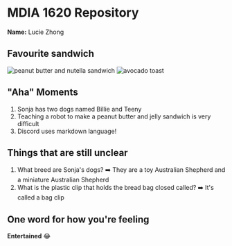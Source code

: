 # MDIA 1620 Repository

**Name:** Lucie Zhong

Favourite sandwich
----------
![peanut butter and nutella sandwich](https://www.yummytummyaarthi.com/wp-content/uploads/2015/08/1-18.jpg)
![avocado toast](https://www.skinnytaste.com/wp-content/uploads/2015/01/Avocado-Toast-with-Egg-7-500x500.jpg)

"Aha" Moments
----------
1. Sonja has two dogs named Billie and Teeny
2. Teaching a robot to make a peanut butter and jelly sandwich is very difficult
3. Discord uses markdown language!

Things that are still unclear
----------
1. What breed are Sonja's dogs? ➡️ They are a toy Australian Shepherd and a miniature Australian Shepherd
2. What is the plastic clip that holds the bread bag closed called? ➡️ It's called a bag clip

One word for how you're feeling
----------
**Entertained** :joy:
